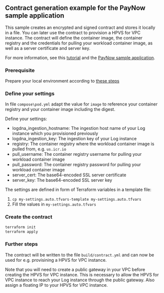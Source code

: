 ## Contract generation example for the PayNow sample application

This sample creates an encrypted and signed contract and stores it locally in a file. You can later use the contract to provision a HPVS for VPC instance.
The contract will define the container image, the container registry and the credentials for pulling your workload container image, as well as a server certificate and server key.

For more information, see this [tutorial](https://cloud.ibm.com/docs/vpc?topic=vpc-financial-transaction-confidential-computing-on-hyper-protect-virtual-server-for-vpc) and the [PayNow sample application](https://github.com/ibm-hyper-protect/paynow-website).

### Prerequisite

Prepare your local environment according to [these steps](../README.md)

### Define your settings

In file `compose\pod.yml` adapt the value for `image` to reference your container registry and your container image including the digest.

Define your settings:
- logdna_ingestion_hostname: The ingestion host name of your Log instance which you provisioned previously
- logdna_ingestion_key: The ingestion key of your Log instance
- registry: The container registry where the workload container image is pulled from, e.g. `us.icr.io`
- pull_username: The container registry username for pulling your workload container image
- pull_password: The container registry password for pulling your workload container image
- server_cert: The base64-encoded SSL server certificate
- server_key: The base64-encoded SSL server key

The settings are defined in form of Terraform variables in a template file:

1. `cp my-settings.auto.tfvars-template my-settings.auto.tfvars`
2. Fill the values in `my-settings.auto.tfvars`

### Create the contract

```bash
terraform init
terraform apply
```

### Further steps

The contract will be written to the file `build/contract.yml` and can now be used for e.g. provisining a HPVS for VPC instance.

Note that you will need to create a public gateway in your VPC before creating the HPVS for VPC instance. This is necessary to allow the HPVS for VPC instance to reach your Log instance through the public gateway. Also assign a floating IP to your HPVS for VPC instance.
